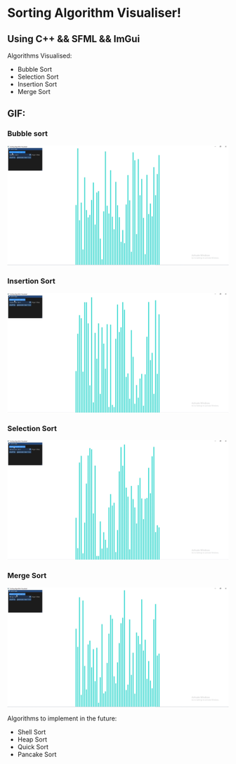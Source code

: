 # Sorting Algorithm Visualiser!

## Using C++ && SFML && ImGui

Algorithms Visualised:

- Bubble Sort
- Selection Sort
- Insertion Sort
- Merge Sort

## GIF:

### Bubble sort
![alt text](example/bubblesort.gif)

### Insertion Sort
![alt text](example/insertionsort.gif)

### Selection Sort
![alt text](example/selectionsort.gif)

### Merge Sort
![alt text](example/mergesort.gif)

Algorithms to implement in the future:

- Shell Sort
- Heap Sort
- Quick Sort
- Pancake Sort
